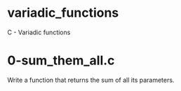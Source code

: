 # variadic_functions
C - Variadic functions

# 0-sum_them_all.c
Write a function that returns the sum of all its parameters.
